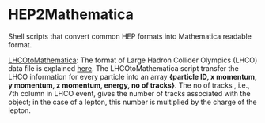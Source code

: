 # HEP2Mathematica
Shell scripts that convert common HEP formats into Mathematica readable format.

[LHCOtoMathematica](./LHCOtoMathematica):
The format of Large Hadron Collider Olympics (LHCO) data file is explained [here](http://madgraph.phys.ucl.ac.be/Manual/lhco.html). The LHCOtoMathematica script transfer the LHCO information for every particle into an array **{particle ID, x momentum, y momentum, z momentum, energy, no of tracks}**. The no of tracks , i.e., 7th column in LHCO event, gives the number of tracks associated with the object; in the case of a lepton, this number is multiplied by the charge of the lepton.  
